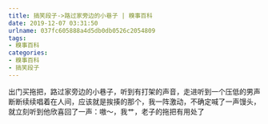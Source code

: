 ```yaml
---
title: 搞笑段子->路过家旁边的小巷子 | 糗事百科
date: 2019-12-07 03:31:50
urlname: 037fc605888a4d5db0db0526c2054809
tags: 
- 糗事百科
categories:
- 糗事百科
- 搞笑段子
---
```

出门买拖把，路过家旁边的小巷子，听到有打架的声音，走进听到一个压低的男声断断续续唱着在人间，应该就是挨揍的那个，我一阵激动，不确定喊了一声馒头，就立刻听到他欣喜回了一声：嗷～，我艹，老子的拖把有用处了


